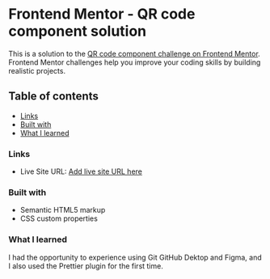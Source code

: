 # Frontend Mentor - QR code component solution

This is a solution to the [QR code component challenge on Frontend Mentor](https://www.frontendmentor.io/challenges/qr-code-component-iux_sIO_H). Frontend Mentor challenges help you improve your coding skills by building realistic projects. 

## Table of contents

- [Links](#links)
- [Built with](#built-with)
- [What I learned](#what-i-learned)

### Links

- Live Site URL: [Add live site URL here](https://devkhrmnturk.github.io/test-repo/)

### Built with

- Semantic HTML5 markup
- CSS custom properties

### What I learned

I had the opportunity to experience using Git GitHub Dektop and Figma, and I also used the Prettier plugin for the first time.


